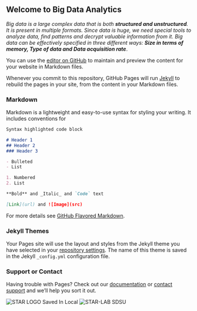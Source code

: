 ## Welcome to Big Data Analytics

_Big data is a large complex data that is both **structured and unstructured**. It is present in multiple formats. Since data is huge, we need special tools to analyze data, find patterns and decrypt valuable information from it. Big data can be effectively specified in three different ways: **Size in terms of memory, Type of data and Data acquisition rate**_. 

You can use the [editor on GitHub](https://github.com/Anaghakatthe/anaghakatthe.GitHub.io/edit/master/index.md) to maintain and preview the content for your website in Markdown files.

Whenever you commit to this repository, GitHub Pages will run [Jekyll](https://jekyllrb.com/) to rebuild the pages in your site, from the content in your Markdown files.

### Markdown

Markdown is a lightweight and easy-to-use syntax for styling your writing. It includes conventions for

```markdown
Syntax highlighted code block

# Header 1
## Header 2
### Header 3

- Bulleted
- List

1. Numbered
2. List

**Bold** and _Italic_ and `Code` text

[Link](url) and ![Image](src)
```

For more details see [GitHub Flavored Markdown](https://guides.github.com/features/mastering-markdown/).

### Jekyll Themes

Your Pages site will use the layout and styles from the Jekyll theme you have selected in your [repository settings](https://github.com/Anaghakatthe/anaghakatthe.GitHub.io/settings). The name of this theme is saved in the Jekyll `_config.yml` configuration file.

### Support or Contact

Having trouble with Pages? Check out our [documentation](https://help.github.com/categories/github-pages-basics/) or [contact support](https://github.com/contact) and we’ll help you sort it out.

![STAR LOGO Saved In Local](/Desktop/BigDataClass/GEOG594-anagha/BDA594-Anaghakatthe/logo-Final.jpg)
![STAR-LAB SDSU](https://www.google.com/search?q=starlab+sdsu+images&sxsrf=ACYBGNS95L-S57l92HXRle9DExof5S2KOA:1568125406200&source=lnms&tbm=isch&sa=X&ved=0ahUKEwjCwqmuusbkAhXYJTQIHfvxBacQ_AUIEigB&biw=1280&bih=600#imgrc=kc8DShNtG9GbOM:)
